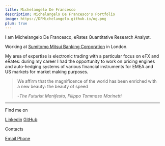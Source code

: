 ```yaml
---
title: Michelangelo De Francesco
description: Michelangelo De Francesco's Portfolio
image: https://DFMichelangelo.github.io/og.png
plum: true
---
```


<script setup lag="ts">
const isBasePath= window.location.pathname === "/"
</script>

<div v-if="isBasePath">
I am Michelangelo De Francesco, eRates Quantitative Research Analyst.

Working at [<span i-mdi:bank-outline/> Sumitomo Mitsui Banking Corporation](https://www.smbcgroup.com/) in London.<br>

My area of expertise is electronic trading with a particular focus on eFX and eRates: during my career I had the opportunity to work on pricing engines and auto-hedging systems of various financial instruments for EMEA and US markets for market making purposes.

> We affirm that the magnificence of the world has been enriched with a new beauty: the beauty of speed  
>
> -<cite>The Futurist Manifesto, Filippo Tommaso Marinetti</cite>

---
  <div flex="~ justify-between">
    <div>
      <div>Find me on</div>
      <p flex="~ gap-3 wrap" class="mt--0!">
        <a href="https://www.linkedin.com/in/dfmichelangelo/" target="_blank"><span op75 i-simple-icons-linkedin /> Linkedin</a>
        <a href="https://github.com/dfmichelangelo" target="_blank"><span op75 i-simple-icons-github /> GitHub</a>
      </p>
    </div>
    <div id="contacts">
      <div flex="~ justify-end">Contacts</div>
        <p flex="~ gap-3 wrap justify-end" class="mt--0!">
        <VTooltip>
          <a href="mailto:df.michelangelo@gmail.com" target="_blank"><span op75 i-simple-icons-gmail /> Email
          </a>
          <template #popper>df.michelangelo@gmail.com</template>
        </VTooltip>
        <VTooltip>
          <a href="tel:+393316496194" target="_blank"><span op75 i-material-symbols:call /> Phone</a>
          <template #popper>+39 3316496194</template>
        </VTooltip>
        </p>
    </div>
  </div>
</div>